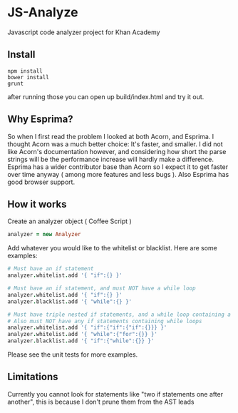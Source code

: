 JS-Analyze
=========

Javascript code analyzer project for Khan Academy

Install
--
```
npm install
bower install
grunt
```
after running those you can open up build/index.html and try it out.

Why Esprima?
---
So when I first read the problem I looked at both Acorn, and Esprima. I thought
Acorn was a much better choice: It's faster, and smaller. I did not like Acorn's
documentation however, and considering how short the parse strings will be the
performance increase will hardly make a difference. Esprima has a wider contributor
base than Acorn so I expect it to get faster over time anyway ( among more features
and less bugs ). Also Esprima has good browser support.

How it works
--
Create an analyzer object ( Coffee Script )
```coffeescript
analyzer = new Analyzer
```

Add whatever you would like to the whitelist or blacklist. Here are some examples:

```coffeescript
# Must have an if statement
analyzer.whitelist.add '{ "if":{} }'
```

```coffeescript
# Must have an if statement, and must NOT have a while loop
analyzer.whitelist.add '{ "if":{} }'
analyzer.blacklist.add '{ "while":{} }'
```

```coffeescript
# Must have triple nested if statements, and a while loop containing a for loop
# Also must NOT have any if statements containing while loops
analyzer.whitelist.add '{ "if":{"if":{"if":{}}} }'
analyzer.whitelist.add '{ "while":{"for":{}} }'
analyzer.blacklist.add '{ "if":{"while":{}} }'
```

Please see the unit tests for more examples.

Limitations
---
Currently you cannot look for statements like "two if statements one after another",
this is because I don't prune them from the AST leads


